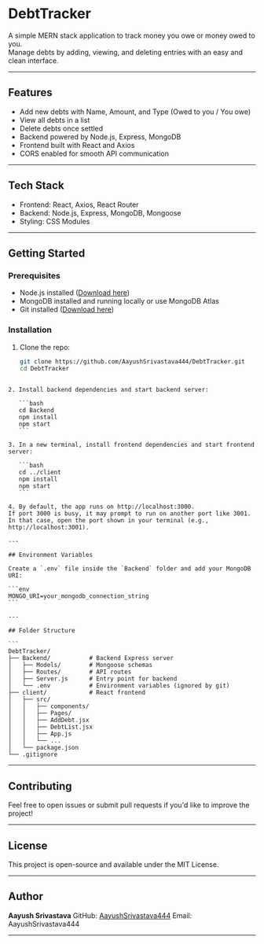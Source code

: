 # DebtTracker

A simple MERN stack application to track money you owe or money owed to you.  
Manage debts by adding, viewing, and deleting entries with an easy and clean interface.

---

## Features

- Add new debts with Name, Amount, and Type (Owed to you / You owe)  
- View all debts in a list  
- Delete debts once settled  
- Backend powered by Node.js, Express, MongoDB  
- Frontend built with React and Axios  
- CORS enabled for smooth API communication

---

## Tech Stack

- Frontend: React, Axios, React Router  
- Backend: Node.js, Express, MongoDB, Mongoose  
- Styling: CSS Modules

---

## Getting Started

### Prerequisites

- Node.js installed ([Download here](https://nodejs.org/))  
- MongoDB installed and running locally or use MongoDB Atlas  
- Git installed ([Download here](https://git-scm.com/))

### Installation

1. Clone the repo:

   ```bash
   git clone https://github.com/AayushSrivastava444/DebtTracker.git
   cd DebtTracker
````

2. Install backend dependencies and start backend server:

   ```bash
   cd Backend
   npm install
   npm start
   ```

3. In a new terminal, install frontend dependencies and start frontend server:

   ```bash
   cd ../client
   npm install
   npm start
   ```

4. By default, the app runs on http://localhost:3000.
If port 3000 is busy, it may prompt to run on another port like 3001.
In that case, open the port shown in your terminal (e.g., http://localhost:3001).

---

## Environment Variables

Create a `.env` file inside the `Backend` folder and add your MongoDB URI:

```env
MONGO_URI=your_mongodb_connection_string
```

---

## Folder Structure

```
DebtTracker/
├── Backend/           # Backend Express server
│   ├── Models/        # Mongoose schemas
│   ├── Routes/        # API routes
│   ├── Server.js      # Entry point for backend
│   └── .env           # Environment variables (ignored by git)
├── client/            # React frontend
│   ├── src/
│   │   ├── components/
│   │   ├── Pages/
│   │   ├── AddDebt.jsx
│   │   ├── DebtList.jsx
│   │   ├── App.js
│   │   └── ...
│   └── package.json
└── .gitignore
````

---

## Contributing

Feel free to open issues or submit pull requests if you'd like to improve the project!

---

## License

This project is open-source and available under the MIT License.

---

## Author

**Aayush Srivastava**
GitHub: [AayushSrivastava444](https://github.com/AayushSrivastava444)
Email: AayushSrivastava444

---
